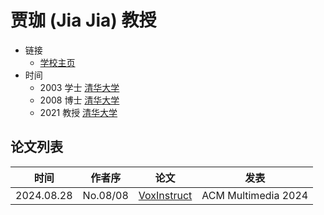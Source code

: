 # 贾珈 (Jia Jia) 教授

- 链接
  - [学校主页](https://www.cs.tsinghua.edu.cn/info/1116/4777.htm)
- 时间
  - 2003 学士 [清华大学](../Institutions/CHN-THU_清华大学.md)
  - 2008 博士 [清华大学](../Institutions/CHN-THU_清华大学.md)
  - 2021 教授 [清华大学](../Institutions/CHN-THU_清华大学.md)

## 论文列表

| 时间 | 作者序 | 论文 | 发表 |
|:-:|:-:|---|---|
| 2024.08.28 | No.08/08 | [VoxInstruct](../Models/Speech_LLM/2024.08.28_VoxInstruct.md) | ACM Multimedia 2024 |